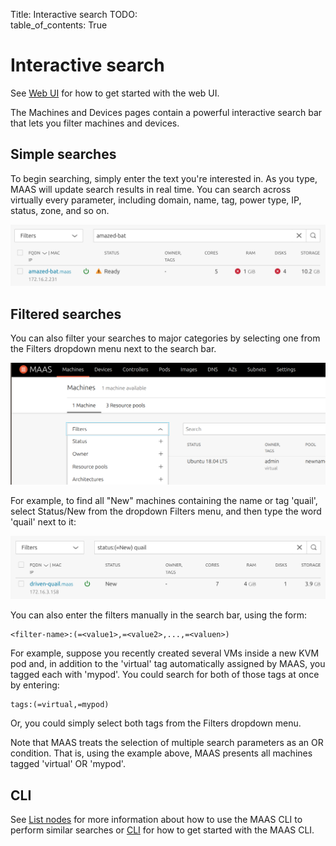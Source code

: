 Title: Interactive search
TODO:  
table_of_contents: True


# Interactive search

See [Web UI][webui] for how to get started with the web UI.

The Machines and Devices pages contain a powerful interactive search bar that
lets you filter machines and devices.

## Simple searches

To begin searching, simply enter the text you're interested in. As you type,
MAAS will update search results in real time. You can search across virtually
every parameter, including domain, name, tag, power type, IP, status, zone, and
so on.

![searchbar][img__searchbar]

## Filtered searches

You can also filter your searches to major categories by selecting one from the
Filters dropdown menu next to the search bar.

![filters][img__filters]

For example, to find all "New" machines containing the name or tag 'quail',
select Status/New from the dropdown Filters menu, and then type the word 'quail'
next to it:

![filterresult][img__filterresult]

You can also enter the filters manually in the search bar, using the form:

```no-highlight
<filter-name>:(=<value1>,=<value2>,...,=<valuen>)
```

For example, suppose you recently created several VMs inside a new KVM pod and,
in addition to the 'virtual' tag automatically assigned by MAAS, you tagged each
with 'mypod'. You could search for both of those tags at once by entering:

```no-highlight
tags:(=virtual,=mypod)
```

Or, you could simply select both tags from the Filters dropdown menu.

Note that MAAS treats the selection of multiple search parameters as an OR
condition. That is, using the example above, MAAS presents all machines tagged
'virtual' OR 'mypod'.

## CLI

See [List nodes][cli-list-nodes] for more information about how to use the MAAS
CLI to perform similar searches or [CLI][maas-cli] for how to get started with
the MAAS CLI.

<!-- LINKS -->

[img__filterresult]: ../media/manage-search__2.5_filtered-search.png
[img__filters]: ../media/manage-search__2.5_filters.png
[img__searchbar]: ../media/manage-search__2.5_searchbar.png

[cli-list-nodes]: manage-cli-common.md#list-nodes
[maas-cli]: manage-cli.md
[webui]: installconfig-webui.md

